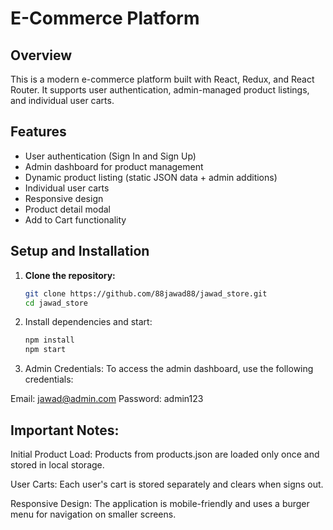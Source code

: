 # E-Commerce Platform

## Overview

This is a modern e-commerce platform built with React, Redux, and React Router. It supports user authentication, admin-managed product listings, and individual user carts.

## Features

- User authentication (Sign In and Sign Up)
- Admin dashboard for product management
- Dynamic product listing (static JSON data + admin additions)
- Individual user carts
- Responsive design
- Product detail modal
- Add to Cart functionality

## Setup and Installation

1. **Clone the repository:**
   ```sh
   git clone https://github.com/88jawad88/jawad_store.git
   cd jawad_store

2. Install dependencies and start:

   ```sh
   npm install
   npm start


3. Admin Credentials:
To access the admin dashboard, use the following credentials:

Email: jawad@admin.com
Password: admin123

## Important Notes:
Initial Product Load: Products from products.json are loaded only once and stored in local storage.

User Carts: Each user's cart is stored separately and clears when signs out.

Responsive Design: The application is mobile-friendly and uses a burger menu for navigation on smaller screens.
